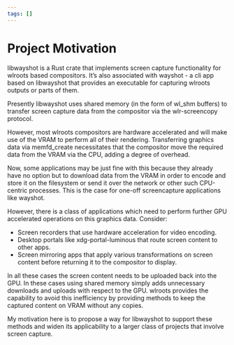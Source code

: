 ```yaml
---
tags: []
---
```

# Project Motivation   
   
   
   
libwayshot is a Rust crate that implements screen capture functionality for wlroots based compositors. It’s also associated with wayshot - a cli app based on libwayshot that provides an executable for capturing wlroots outputs or parts of them.   
   
Presently libwayshot uses shared memory (in the form of wl_shm buffers) to transfer screen capture data from the compositor via the wlr-screencopy protocol.   
   
However, most wlroots compositors are hardware accelerated and will make use of the VRAM to perform all of their rendering. Transferring graphics data via memfd_create necessitates that the compositor move the required data from the VRAM via the CPU, adding a degree of overhead.   
   
Now, some applications may be just fine with this because they already have no option but to download data from the VRAM in order to encode and store it on the filesystem or send it over the network or other such CPU-centric processes. This is the case for one-off screencapture applications like wayshot.   
   
However, there is a class of applications which need to perform further GPU accelerated operations on this graphics data. Consider:   
   
-   Screen recorders that use hardware acceleration for video encoding.   
-   Desktop portals like xdg-portal-luminous that route screen content to other apps.   
-   Screen mirroring apps that apply various transformations on screen content before returning it to the compositor to display.   
   
In all these cases the screen content needs to be uploaded back into the GPU. In these cases using shared memory simply adds unnecessary downloads and uploads with respect to the GPU. wlroots provides the capability to avoid this inefficiency by providing methods to keep the captured content on VRAM without any copies.   
   
My motivation here is to propose a way for libwayshot to support these methods and widen its applicability to a larger class of projects that involve screen capture.   
